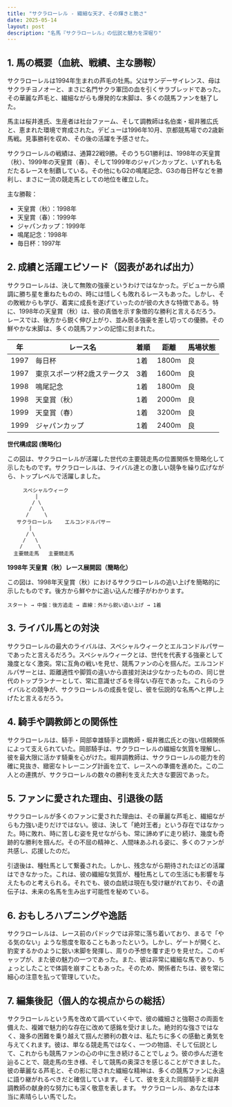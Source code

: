 ```yaml
---
title: "サクラローレル - 繊細な天才、その輝きと脆さ"
date: 2025-05-14
layout: post
description: "名馬『サクラローレル』の伝説と魅力を深堀り"
---
```


## 1. 馬の概要（血統、戦績、主な勝鞍）

サクラローレルは1994年生まれの芦毛の牡馬。父はサンデーサイレンス、母はサクラチヨノオーと、まさに名門サクラ軍団の血を引くサラブレッドであった。その華麗な芦毛と、繊細ながらも爆発的な末脚は、多くの競馬ファンを魅了した。

馬主は桜井進氏、生産者は社台ファーム、そして調教師は名伯楽・堀井雅広氏と、恵まれた環境で育成された。デビューは1996年10月、京都競馬場での2歳新馬戦。見事勝利を収め、その後の活躍を予感させた。

サクラローレルの戦績は、通算22戦9勝。そのうちG1勝利は、1998年の天皇賞（秋）、1999年の天皇賞（春）、そして1999年のジャパンカップと、いずれも名だたるレースを制覇している。その他にもG2の鳴尾記念、G3の毎日杯などを勝利し、まさに一流の競走馬としての地位を確立した。

主な勝鞍：

* 天皇賞（秋）：1998年
* 天皇賞（春）：1999年
* ジャパンカップ：1999年
* 鳴尾記念：1998年
* 毎日杯：1997年


## 2. 成績と活躍エピソード（図表があれば出力）

サクラローレルは、決して無敗の強豪というわけではなかった。デビューから順調に勝ち星を重ねたものの、時には惜しくも敗れるレースもあった。しかし、その敗戦からも学び、着実に成長を遂げていったのが彼の大きな特徴である。特に、1998年の天皇賞（秋）は、彼の真価を示す象徴的な勝利と言えるだろう。レースでは、後方から鋭く伸び上がり、並み居る強豪を差し切っての優勝。その鮮やかな末脚は、多くの競馬ファンの記憶に刻まれた。

| 年 | レース名 | 着順 | 距離 | 馬場状態 |
|---|---|---|---|---|
| 1997 | 毎日杯 | 1着 | 1800m | 良 |
| 1997 | 東京スポーツ杯2歳ステークス | 3着 | 1600m | 良 |
| 1998 | 鳴尾記念 | 1着 | 1800m | 良 |
| 1998 | 天皇賞（秋） | 1着 | 2000m | 良 |
| 1999 | 天皇賞（春） | 1着 | 3200m | 良 |
| 1999 | ジャパンカップ | 1着 | 2400m | 良 |


**世代構成図 (簡略化)**

この図は、サクラローレルが活躍した世代の主要競走馬の位置関係を簡略化して示したものです。サクラローレルは、ライバル達との激しい競争を繰り広げながら、トップレベルで活躍しました。

```
     スペシャルウィーク
         |
        / \
       /   \
      /     \
   サクラローレル    エルコンドルパサー
       |
      / \
     /   \
    /     \
  主要競走馬   主要競走馬
```

**1998年 天皇賞（秋）レース展開図（簡略化）**

この図は、1998年天皇賞（秋）におけるサクラローレルの追い上げを簡略的に示したものです。後方から鮮やかに追い込んだ様子がわかります。

```
スタート → 中盤：後方追走 → 直線：外から鋭い追い上げ → 1着
```


## 3. ライバル馬との対決

サクラローレルの最大のライバルは、スペシャルウィークとエルコンドルパサーであったと言えるだろう。スペシャルウィークとは、世代を代表する強豪として幾度となく激突。常に互角の戦いを見せ、競馬ファンの心を掴んだ。エルコンドルパサーとは、距離適性や脚質の違いから直接対決は少なかったものの、同じ世代のトップランナーとして、常に意識せざるを得ない存在であった。これらのライバルとの競争が、サクラローレルの成長を促し、彼を伝説的な名馬へと押し上げたと言えるだろう。


## 4. 騎手や調教師との関係性

サクラローレルは、騎手・岡部幸雄騎手と調教師・堀井雅広氏との強い信頼関係によって支えられていた。岡部騎手は、サクラローレルの繊細な気質を理解し、彼を最大限に活かす騎乗を心がけた。堀井調教師は、サクラローレルの能力を的確に見抜き、緻密なトレーニング計画を立て、レースへの準備を進めた。この二人との連携が、サクラローレルの数々の勝利を支えた大きな要因であった。


## 5. ファンに愛された理由、引退後の話

サクラローレルが多くのファンに愛された理由は、その華麗な芦毛と、繊細ながらも力強い走りだけではない。彼は、決して「絶対王者」という存在ではなかった。時に敗れ、時に苦しむ姿を見せながらも、常に諦めずに走り続け、幾度も奇跡的な勝利を掴んだ。その不屈の精神と、人間味あふれる姿に、多くのファンが共感し、応援したのだ。

引退後は、種牡馬として繋養された。しかし、残念ながら期待されたほどの活躍はできなかった。これは、彼の繊細な気質が、種牡馬としての生活にも影響を与えたものと考えられる。それでも、彼の血統は現在も受け継がれており、その遺伝子は、未来の名馬を生み出す可能性を秘めている。


## 6. おもしろハプニングや逸話

サクラローレルは、レース前のパドックでは非常に落ち着いており、まるで「やる気のない」ような態度を取ることもあったという。しかし、ゲートが開くと、豹変するかのように鋭い末脚を発揮し、周りの予想を覆す走りを見せた。このギャップが、また彼の魅力の一つであった。また、彼は非常に繊細な馬であり、ちょっとしたことで体調を崩すこともあった。そのため、関係者たちは、彼を常に細心の注意を払って管理していた。


## 7. 編集後記（個人的な視点からの総括）

サクラローレルという馬を改めて調べていく中で、彼の繊細さと強靭さの両面を備えた、複雑で魅力的な存在に改めて感銘を受けました。絶対的な強さではなく、幾多の困難を乗り越えて掴んだ勝利の数々は、私たちに多くの感動と勇気を与えてくれます。彼は、単なる競走馬ではなく、一つの物語、そして伝説として、これからも競馬ファンの心の中に生き続けることでしょう。彼の歩んだ道を辿ることで、競走馬の生き様、そして競馬の奥深さを感じることができました。  彼の華麗なる芦毛と、その影に隠された繊細な精神は、多くの競馬ファンに永遠に語り継がれるべきだと確信しています。  そして、彼を支えた岡部騎手と堀井調教師の献身的な努力にも深く敬意を表します。  サクラローレル、あなたは本当に素晴らしい馬でした。
